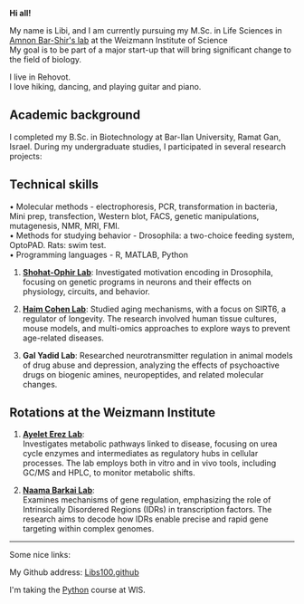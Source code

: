 **Hi all!**

My name is Libi, and I am currently pursuing my M.Sc. in Life Sciences in [Amnon Bar-Shir's lab](https://www.weizmann.ac.il/Organic_Chemistry/Bar-Shir/home) at the Weizmann Institute of Science  
My goal is to be part of a major start-up that will bring significant change to the field of biology.

I live in Rehovot.  
I love hiking, dancing, and playing guitar and piano.

## Academic background
I completed my B.Sc. in Biotechnology at Bar-Ilan University, Ramat Gan, Israel. During my undergraduate studies, I participated in several research projects:

## Technical skills
• Molecular methods - electrophoresis, PCR, transformation in bacteria, Mini prep, transfection, Western blot, FACS, genetic manipulations, mutagenesis, NMR, MRI, FMI.<br>
• Methods for studying behavior - Drosophila: a two-choice feeding system, OptoPAD. Rats: swim test.<br>
• Programming languages - R, MATLAB, Python<br>

1. **[Shohat-Ophir Lab](https://ophirgalit.wixsite.com/shohat-ophir-lab)**: Investigated motivation encoding in Drosophila, focusing on genetic programs in neurons and their effects on physiology, circuits, and behavior.

2. **[Haim Cohen Lab](https://www.haimcohenlab.com/)**: Studied aging mechanisms, with a focus on SIRT6, a regulator of longevity. The research involved human tissue cultures, mouse models, and multi-omics approaches to explore ways to prevent age-related diseases.

3. **Gal Yadid Lab**: Researched neurotransmitter regulation in animal models of drug abuse and depression, analyzing the effects of psychoactive drugs on biogenic amines, neuropeptides, and related molecular changes.

## Rotations at the Weizmann Institute


1. **[Ayelet Erez Lab](https://www.weizmann.ac.il/dept/irb/Erez/ayelet-erez-lab)**:  
   Investigates metabolic pathways linked to disease, focusing on urea cycle enzymes and intermediates as regulatory hubs in cellular processes. The lab employs both in vitro and in vivo tools, including GC/MS and HPLC, to monitor metabolic shifts.

2. **[Naama Barkai Lab](https://barkailab.wixsite.com/barkai)**:  
   Examines mechanisms of gene regulation, emphasizing the role of Intrinsically Disordered Regions (IDRs) in transcription factors. The research aims to decode how IDRs enable precise and rapid gene targeting within complex genomes.

---
Some nice links: 

My Github address: [Libs100.github](https://github.com/Libs100/Libs100.github.io)  <br>

I'm taking the [Python](https://github.com/szabgab/wis-python-course-2024-11?tab=readme-ov-file) course at WIS.
